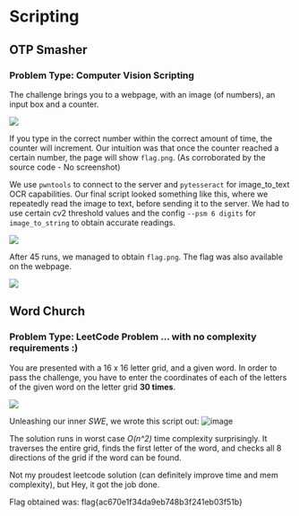 # Scripting
## OTP Smasher
### Problem Type: Computer Vision Scripting
The challenge brings you to a webpage, with an image (of numbers), an input box and a counter. 

![](https://i.imgur.com/gVWCCyZ.png)

If you type in the correct number within the correct amount of time, the counter will increment. Our intuition was that once the counter reached a certain number, the page will show `flag.png`. (As corroborated by the source code - No screenshot)

We use `pwntools` to connect to the server and `pytesseract` for image_to_text OCR capabilities. Our final script looked something like this, where we repeatedly read the image to text, before sending it to the server. We had to use certain cv2 threshold values and the config `--psm 6 digits` for `image_to_string` to obtain accurate readings. 

![](https://i.imgur.com/bDOAU9A.png)

After 45 runs, we managed to obtain `flag.png`. The flag was also available on the webpage.

![](https://i.imgur.com/TktXx6o.png)

## Word Church
### Problem Type: LeetCode Problem ... with no complexity requirements :) 

You are presented with a 16 x 16 letter grid, and a given word. In order to pass the challenge, you have to enter the coordinates of each of the letters of the given word on the letter grid **30 times**. 

![](https://i.imgur.com/lO9J571.png)

Unleashing our inner *SWE*, we wrote this script out:
![image](https://user-images.githubusercontent.com/48997733/133923296-14d948c9-3fb8-4517-a7d3-aded02d69eaf.png)

The solution runs in worst case *O(n^2)* time complexity surprisingly. It traverses the entire grid, finds the first letter of the word, and checks all 8 directions of the grid if the word can be found. 

Not my proudest leetcode solution (can definitely improve time and mem complexity), but Hey, it got the job done. 

Flag obtained was: flag{ac670e1f34da9eb748b3f241eb03f51b}





